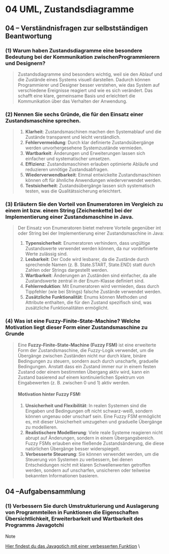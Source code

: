 # 04 UML, Zustandsdiagramme
## 04 – Verständnisfragen zur selbstständigen Beantwortung
### (1) Warum haben Zustandsdiagramme eine besondere Bedeutung bei der Kommunikation zwischenProgrammierern und Designern?
>Zustandsdiagramme sind besonders wichtig, weil sie den Ablauf und die Zustände eines Systems visuell darstellen. Dadurch können Programmierer und Designer besser verstehen, wie das System auf verschiedene Ereignisse reagiert und wie es sich verändert. Das schafft eine klare, gemeinsame Basis und erleichtert die Kommunikation über das Verhalten der Anwendung.

### (2) Nennen Sie sechs Gründe, die für den Einsatz einer Zustandsmaschine sprechen.
> 1. **Klarheit**: Zustandsmaschinen machen den Systemablauf und die Zustände transparent und leicht verständlich. 
> 2. **Fehlervermeidung**: Durch klar definierte Zustandsübergänge werden unvorhergesehene Systemzustände vermieden. 
> 3. **Wartbarkeit**: Änderungen und Erweiterungen lassen sich einfacher und systematischer umsetzen. 
> 4. **Effizienz**: Zustandsmaschinen erlauben optimierte Abläufe und reduzieren unnötige Zustandsabfragen. 
> 5. **Wiederverwendbarkeit**: Einmal entwickelte Zustandsmaschinen können oft für ähnliche Anwendungen wiederverwendet werden. 
> 6. **Testsicherheit**: Zustandsübergänge lassen sich systematisch testen, was die Qualitätssicherung erleichtert.
### (3) Erläutern Sie den Vorteil von Enumeratoren im Vergleich zu einem int bzw. einem String (Zeichenkette) bei der Implementierung einer Zustandsmaschine in Java.
> Der Einsatz von Enumeratoren bietet mehrere Vorteile gegenüber int oder String bei der Implementierung einer Zustandsmaschine in Java:
> 1. **Typensicherheit**: Enumeratoren verhindern, dass ungültige Zustandswerte verwendet werden können, da nur vordefinierte Werte zulässig sind. 
> 2. **Lesbarkeit**: Der Code wird lesbarer, da die Zustände durch sprechende Namen (z. B. State.START, State.END) statt durch Zahlen oder Strings dargestellt werden. 
> 3. **Wartbarkeit**: Änderungen an Zuständen sind einfacher, da alle Zustandswerte zentral in der Enum-Klasse definiert sind. 
> 4. **Fehlerreduktion**: Mit Enumeratoren wird vermieden, dass durch Tippfehler (wie bei Strings) falsche Zustände verwendet werden. 
> 5. **Zusätzliche Funktionalität**: Enums können Methoden und Attribute enthalten, die für den Zustand spezifisch sind, was zusätzliche Funktionalitäten ermöglicht.
### (4) Was ist eine Fuzzy-Finite-State-Machine? Welche Motivation liegt dieser Form einer Zustandsmaschine zu Grunde
>Eine **Fuzzy-Finite-State-Machine (Fuzzy FSM)** ist eine erweiterte Form der Zustandsmaschine, die Fuzzy-Logik verwendet, um die Übergänge zwischen Zuständen nicht nur durch klare, binäre Bedingungen zu steuern, sondern auch durch unscharfe, graduelle Bedingungen. Anstatt dass ein Zustand immer nur in einem festen Zustand oder einem bestimmten Übergang aktiv wird, kann ein Zustand basierend auf einem kontinuierlichen Spektrum von Eingabewerten (z. B. zwischen 0 und 1) aktiv werden.
> #### Motivation hinter Fuzzy FSM:
>1. **Unsicherheit und Flexibilität**: In realen Systemen sind die Eingaben und Bedingungen oft nicht schwarz-weiß, sondern können ungenau oder unscharf sein. Eine Fuzzy FSM ermöglicht es, mit dieser Unsicherheit umzugehen und graduelle Übergänge zu modellieren.
>2. **Realistischere Modellierung**: Viele reale Systeme reagieren nicht abrupt auf Änderungen, sondern in einem Übergangsbereich. Fuzzy FSMs erlauben eine fließende Zustandsänderung, die diese natürlichen Übergänge besser widerspiegelt.
>3. **Verbesserte Steuerung**: Sie können verwendet werden, um die Steuerung von Systemen zu verbessern, bei denen Entscheidungen nicht mit klaren Schwellenwerten getroffen werden, sondern auf unscharfen, unsicheren oder teilweise bekannten Informationen basieren.
## 04 –Aufgabensammlung
### (1) Verbessern Sie durch Umstrukturierung und Auslagerung von Programmteilen in Funktionen die Eigenschaften Übersichtlichkeit, Erweiterbarkeit und Wartbarkeit des Programms Javagotchi
> [!NOTE]
> [Hier findest du das Javagotich mit einer verbesserten Funktion](../src/L4JavaCode/JavaGotchi.java) \
